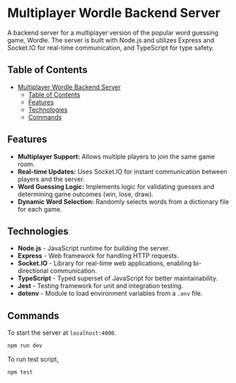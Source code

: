 # Multiplayer Wordle Backend Server

A backend server for a multiplayer version of the popular word guessing game, Wordle. The server is built with Node.js and utilizes Express and Socket.IO for real-time communication, and TypeScript for type safety.

## Table of Contents

- [Multiplayer Wordle Backend Server](#multiplayer-wordle-backend-server)
  - [Table of Contents](#table-of-contents)
  - [Features](#features)
  - [Technologies](#technologies)
  - [Commands](#commands)

## Features

- **Multiplayer Support:** Allows multiple players to join the same game room.
- **Real-time Updates:** Uses Socket.IO for instant communication between players and the server.
- **Word Guessing Logic:** Implements logic for validating guesses and determining game outcomes (win, lose, draw).
- **Dynamic Word Selection:** Randomly selects words from a dictionary file for each game.

## Technologies

- **Node.js** - JavaScript runtime for building the server.
- **Express** - Web framework for handling HTTP requests.
- **Socket.IO** - Library for real-time web applications, enabling bi-directional communication.
- **TypeScript** - Typed superset of JavaScript for better maintainability.
- **Jest** - Testing framework for unit and integration testing.
- **dotenv** - Module to load environment variables from a `.env` file.

## Commands

To start the server at `localhost:4000`.

```bash
npm run dev
```

To run test script,

```bash
npm test
```

